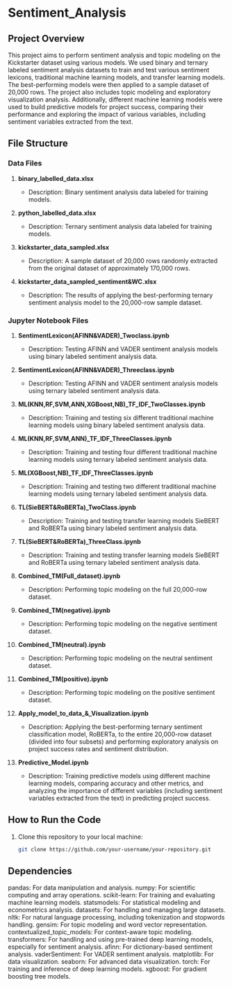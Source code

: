 # Sentiment_Analysis

## Project Overview
This project aims to perform sentiment analysis and topic modeling on the Kickstarter dataset using various models. We used binary and ternary labeled sentiment analysis datasets to train and test various sentiment lexicons, traditional machine learning models, and transfer learning models. The best-performing models were then applied to a sample dataset of 20,000 rows. The project also includes topic modeling and exploratory visualization analysis. Additionally, different machine learning models were used to build predictive models for project success, comparing their performance and exploring the impact of various variables, including sentiment variables extracted from the text.

## File Structure

### Data Files
1. **binary_labelled_data.xlsx**
   - Description: Binary sentiment analysis data labeled for training models.

2. **python_labelled_data.xlsx**
   - Description: Ternary sentiment analysis data labeled for training models.

3. **kickstarter_data_sampled.xlsx**
   - Description: A sample dataset of 20,000 rows randomly extracted from the original dataset of approximately 170,000 rows.

4. **kickstarter_data_sampled_sentiment&WC.xlsx**
   - Description: The results of applying the best-performing ternary sentiment analysis model to the 20,000-row sample dataset.

### Jupyter Notebook Files
1. **SentimentLexicon(AFINN&VADER)_Twoclass.ipynb**
   - Description: Testing AFINN and VADER sentiment analysis models using binary labeled sentiment analysis data.

2. **SentimentLexicon(AFINN&VADER)_Threeclass.ipynb**
   - Description: Testing AFINN and VADER sentiment analysis models using ternary labeled sentiment analysis data.

3. **ML(KNN,RF,SVM,ANN,XGBoost,NB)_TF_IDF_TwoClasses.ipynb**
   - Description: Training and testing six different traditional machine learning models using binary labeled sentiment analysis data.

4. **ML(KNN,RF,SVM,ANN)_TF_IDF_ThreeClasses.ipynb**
   - Description: Training and testing four different traditional machine learning models using ternary labeled sentiment analysis data.

5. **ML(XGBoost,NB)_TF_IDF_ThreeClasses.ipynb**
   - Description: Training and testing two different traditional machine learning models using ternary labeled sentiment analysis data.

6. **TL(SieBERT&RoBERTa)_TwoClass.ipynb**
   - Description: Training and testing transfer learning models SieBERT and RoBERTa using binary labeled sentiment analysis data.

7. **TL(SieBERT&RoBERTa)_ThreeClass.ipynb**
   - Description: Training and testing transfer learning models SieBERT and RoBERTa using ternary labeled sentiment analysis data.

8. **Combined_TM(Full_dataset).ipynb**
   - Description: Performing topic modeling on the full 20,000-row dataset.

9. **Combined_TM(negative).ipynb**
   - Description: Performing topic modeling on the negative sentiment dataset.

10. **Combined_TM(neutral).ipynb**
    - Description: Performing topic modeling on the neutral sentiment dataset.

11. **Combined_TM(positive).ipynb**
    - Description: Performing topic modeling on the positive sentiment dataset.

12. **Apply_model_to_data_&_Visualization.ipynb**
    - Description: Applying the best-performing ternary sentiment classification model, RoBERTa, to the entire 20,000-row dataset (divided into four subsets) and performing exploratory analysis on project success rates and sentiment distribution.

13. **Predictive_Model.ipynb**
    - Description: Training predictive models using different machine learning models, comparing accuracy and other metrics, and analyzing the importance of different variables (including sentiment variables extracted from the text) in predicting project success.

## How to Run the Code
1. Clone this repository to your local machine:
   ```sh
   git clone https://github.com/your-username/your-repository.git
## Dependencies
pandas: For data manipulation and analysis.
numpy: For scientific computing and array operations.
scikit-learn: For training and evaluating machine learning models.
statsmodels: For statistical modeling and econometrics analysis.
datasets: For handling and managing large datasets.
nltk: For natural language processing, including tokenization and stopwords handling.
gensim: For topic modeling and word vector representation.
contextualized_topic_models: For context-aware topic modeling.
transformers: For handling and using pre-trained deep learning models, especially for sentiment analysis.
afinn: For dictionary-based sentiment analysis.
vaderSentiment: For VADER sentiment analysis.
matplotlib: For data visualization.
seaborn: For advanced data visualization.
torch: For training and inference of deep learning models.
xgboost: For gradient boosting tree models.
